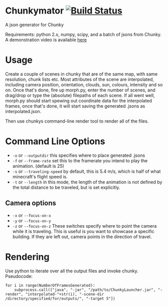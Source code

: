 Chunkymator [![Build Status](https://travis-ci.org/matthiasvegh/Chunkymator.png?branch=master)](https://travis-ci.org/matthiasvegh/Chunkymator)
===========

A json generator for Chunky

Requirements: python 2.x, numpy, scipy, and a batch of jsons from Chunky.
A demonstration video is available [here](http://youtu.be/jW9V5HSIIlw)

Usage
=====
Create a couple of scenes in chunky that are of the same map, with same resolution, chunk lists etc.
Most attributes of the scene are interpolated, including camera position, orientation, clouds, sun, colours, intensity and so on.
Once that's done, fire up morph.py, enter the number of scenes, and drag/drop or type the (absolute) filepaths of each scene.
If all went well, morph.py should start spewing out coordinate data for the interpolated frames, 
once that's done, it will start saving the generated .jsons as interpolated<N>.json.

Then use chunkys command-line render tool to render all of the files.

Command Line Options
=====================
- `-o` or `--outputdir` this specifies where to place generated .jsons
- `-f` or `--frame-rate` set this to the framerate you intend to play the animation. (default is 25)
- `-s` or `--traveling-speed` by default, this is 5.4 m/s, which is half of what minecraft's flight speed is.
- `-t` or `--length` in this mode, the length of the animation is not defined by the total distance to be traveled, but is set explicitly.

Camera options
--------------
- `-x` or `--focus-on-x`
- `-y` or `--focus-on-y`
- `-z` or `--focus-on-z`
These switches specify where to point the camera while it is traveling. This is useful is you want to showcase a specific building. If they are left out, camera points in the direction of travel.

Rendering
=========
Use python to iterate over all the output files and invoke chunky.
Pseudocode:
```
for i in range(NumberOfFramesGenerated):
    subprocess.call(["java", "-jar", "/path/to/ChunkyLauncher.jar", "-render", "interpolated-"+str(i), "-scene-dir /directory/specified/for/outputs/", "-target 5"])
```
